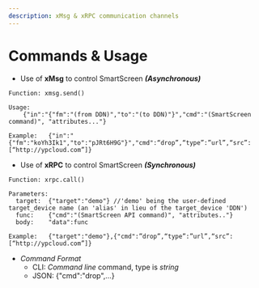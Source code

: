 ```yaml
---
description: xMsg & xRPC communication channels
---
```


# Commands & Usage

* Use of **xMsg** to control SmartScreen _**\(Asynchronous\)**_

```text
Function: xmsg.send()

Usage:
    {"in":"{"fm":"(from DDN)","to":"(to DDN)"}","cmd":"(SmartScreen command)", "attributes..."}

Example:   {"in":"{"fm":"koYh3Ik1","to":"pJRt6H9G"}","cmd":“drop”,“type”:”url”,“src”:[“http://ypcloud.com”]}
```

* Use of **xRPC** to control SmartScreen _**\(Synchronous\)**_

```text
Function: xrpc.call()

Parameters:
  target:  {"target":"demo"} //'demo' being the user-defined target_device name (an 'alias' in lieu of the target_device 'DDN')
  func:    {"cmd":"(SmartScreen API command)", "attributes.."}
  body:    "data":func

Example:   {"target":"demo"},{"cmd":”drop”,“type”:”url”,“src”:[“http://ypcloud.com”]}
```

* _Command Format_ 
  * CLI: _Command line_ command, type is _string_ 
  * JSON: {"cmd":"drop",…}

